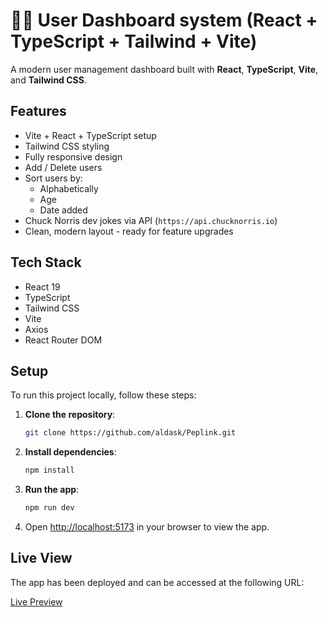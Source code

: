 # 🧑‍💻 User Dashboard system (React + TypeScript + Tailwind + Vite)

A modern user management dashboard built with **React**, **TypeScript**, **Vite**, and **Tailwind CSS**.

## Features

- Vite + React + TypeScript setup
- Tailwind CSS styling
- Fully responsive design
- Add / Delete users
- Sort users by:
  - Alphabetically
  - Age
  - Date added
- Chuck Norris dev jokes via API (`https://api.chucknorris.io`)
- Clean, modern layout - ready for feature upgrades

## Tech Stack

- React 19
- TypeScript
- Tailwind CSS
- Vite
- Axios
- React Router DOM

## Setup

To run this project locally, follow these steps:

1. **Clone the repository**:

   ```bash
   git clone https://github.com/aldask/Peplink.git
   ```

2. **Install dependencies**:

   ```bash
   npm install
   ```

3. **Run the app**:

   ```bash
   npm run dev
   ```

4. Open [http://localhost:5173](http://localhost:5173) in your browser to view the app.
   
## Live View

The app has been deployed and can be accessed at the following URL:

[Live Preview](https://peplink-gules.vercel.app/)
